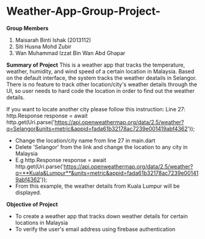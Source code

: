 # Weather-App-Group-Project-

**Group Members**
1. Maisarah Binti Ishak (2013112)
2. Siti Husna Mohd Zubir 
3. Wan Muhammad Izzat Bin Wan Abd Ghapar

**Summary of Project**
This is a weather app that tracks the temperature, weather, humidity, and wind speed of a certain location in Malaysia. Based on the default interface, the system tracks the weather deatails in Selangor. There is no feature to track other location/city's weather details through the UI, so user needs to hard code the location in order to find out the weather details.

If you want to locate another city please follow this instruction:
Line 27:
http.Response response = await http.get(Uri.parse('https://api.openweathermap.org/data/2.5/weather?q=Selangor&units=metric&appid=fada61b32178ac7239e001419abf4362'));

- Change the location/city name from line 27 in main.dart
- Delete 'Selangor' from the link and change the location to any city in Malaysia
- E.g http.Response response = await http.get(Uri.parse('https://api.openweathermap.org/data/2.5/weather?q=**Kuala&Lumpur**&units=metric&appid=fada61b32178ac7239e001419abf4362'));
- From this example, the weather details from Kuala Lumpur will be displayed. 

**Objective of Project**
- To create a weather app that tracks down weather details for certain locations in Malaysia
- To verify the user's email address using firebase authentication
